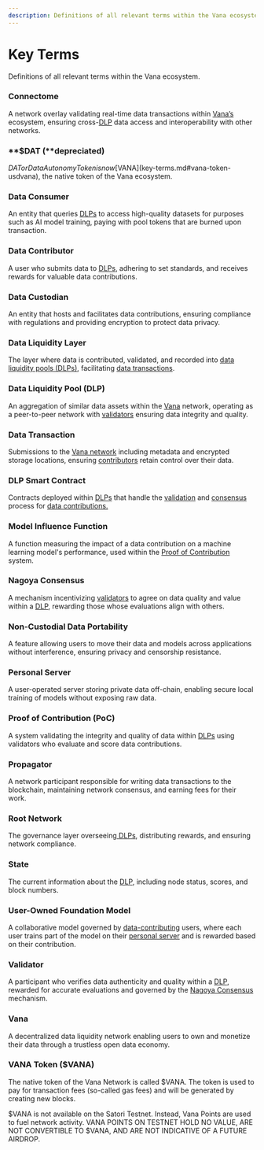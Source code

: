 ```yaml
---
description: Definitions of all relevant terms within the Vana ecosystem
---
```


# Key Terms

Definitions of all relevant terms within the Vana ecosystem.

### **Connectome**

A network overlay validating real-time data transactions within [Vana’s](key-terms.md#vana) ecosystem, ensuring cross-[DLP](key-terms.md#data-liquidity-pool-dlp) data access and interoperability with other networks.

### **$DAT (**depreciated)

$DAT or Data Autonomy Token is now [$VANA](key-terms.md#vana-token-usdvana), the native token of the Vana ecosystem.

### **Data Consumer**

An entity that queries [DLPs](key-terms.md#data-liquidity-pool-dlp) to access high-quality datasets for purposes such as AI model training, paying with pool tokens that are burned upon transaction.

### **Data Contributor**

A user who submits data to [DLPs](key-terms.md#data-liquidity-pool-dlp), adhering to set standards, and receives rewards for valuable data contributions.

### **Data Custodian**

An entity that hosts and facilitates data contributions, ensuring compliance with regulations and providing encryption to protect data privacy.

### **Data Liquidity Layer**

The layer where data is contributed, validated, and recorded into [data liquidity pools (DLPs)](key-terms.md#data-liquidity-pool-dlp), facilitating [data transactions](key-terms.md#data-transaction).

### **Data Liquidity Pool (DLP)**

An aggregation of similar data assets within the [Vana](key-terms.md#vana) network, operating as a peer-to-peer network with [validators](key-terms.md#validator) ensuring data integrity and quality.

### **Data Transaction**

Submissions to the [Vana network](key-terms.md#vana) including metadata and encrypted storage locations, ensuring [contributors](key-terms.md#data-contributor) retain control over their data.

### **DLP Smart Contract**

Contracts deployed within [DLPs](key-terms.md#data-liquidity-pool-dlp) that handle the [validation](key-terms.md#validator) and [consensus](key-terms.md#nagoya-consensus) process for [data contributions.](key-terms.md#data-contributor)

### **Model Influence Function**

A function measuring the impact of a data contribution on a machine learning model's performance, used within the [Proof of Contribution](key-terms.md#proof-of-contribution-poc) system.

### **Nagoya Consensus**

A mechanism incentivizing [validators](key-terms.md#validator) to agree on data quality and value within a [DLP](key-terms.md#data-liquidity-pool-dlp), rewarding those whose evaluations align with others.

### **Non-Custodial Data Portability**

A feature allowing users to move their data and models across applications without interference, ensuring privacy and censorship resistance.

### **Personal Server**

A user-operated server storing private data off-chain, enabling secure local training of models without exposing raw data.

### **Proof of Contribution (PoC)**

A system validating the integrity and quality of data within [DLPs](key-terms.md#data-liquidity-pool-dlp) using validators who evaluate and score data contributions.

### **Propagator**

A network participant responsible for writing data transactions to the blockchain, maintaining network consensus, and earning fees for their work.

### **Root Network**

The governance layer overseeing[ DLPs](key-terms.md#data-liquidity-pool-dlp), distributing rewards, and ensuring network compliance.

### **State**

The current information about the [DLP](key-terms.md#data-liquidity-pool-dlp), including node status, scores, and block numbers.

### **User-Owned Foundation Model**

A collaborative model governed by [data-contributing](key-terms.md#data-contributor) users, where each user trains part of the model on their [personal server](key-terms.md#personal-server) and is rewarded based on their contribution.

### **Validator**&#x20;

A participant who verifies data authenticity and quality within a [DLP](key-terms.md#data-liquidity-pool-dlp), rewarded for accurate evaluations and governed by the [Nagoya Consensus ](key-terms.md#nagoya-consensus)mechanism.

### **Vana**

A decentralized data liquidity network enabling users to own and monetize their data through a trustless open data economy.

### **VANA Token ($VANA)**

The native token of the Vana Network is called $VANA. The token is used to pay for transaction fees (so-called gas fees) and will be generated by creating new blocks.

$VANA is not available on the Satori Testnet. Instead, Vana Points are used to fuel network activity. VANA POINTS ON TESTNET HOLD NO VALUE, ARE NOT CONVERTIBLE TO $VANA, AND ARE NOT INDICATIVE OF A FUTURE AIRDROP.
